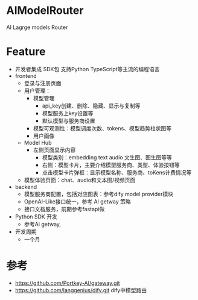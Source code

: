 # AIModelRouter
AI Lagrge models Router
# Feature
* 开发者集成 SDK包 支持Python TypeScript等主流的编程语言
* frontend
  * 登录与注册页面
  * 用户管理：
    * 模型管理
      * api_key创建、删除、隐藏、显示与复制等
      * 模型服务上key设置等
      * 默认模型与服务商设置
    * 模型可观测性：模型调度次数、tokens、模型趋势柱状图等
    * 用户画像
  * Model Hub
    * 左侧页面显示内容
      * 模型类别：embedding text audio 文生图、图生图等等
      * 右侧：模型卡片，主要介绍模型服务商、类型、体验按钮等
      * 点击模型卡片弹框：显示模型名称、服务商、toKens计费情况等
  * 模型体验页面：chat、audio和文本图/视频页面
* backend
  * 模型服务商配置，包括对应图表：参考dify model provider模块
  * OpenAI-Like接口统一，参考 AI getway 策略
  * 接口文档服务，前期参考fastapi做
* Python SDK 开发
  * 参考Ai getway,
* 开发周期
  * 一个月
# 参考
* https://github.com/Portkey-AI/gateway.git
* https://github.com/langgenius/dify.git  dify中模型路由
